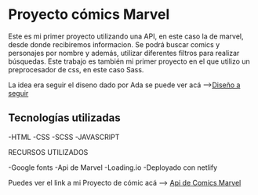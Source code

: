 # Proyecto cómics Marvel

Este es mi primer proyecto utilizando una API, en este caso la de marvel, desde donde recibiremos informacion.
Se podrá buscar comics y personajes por nombre y además,  utilizar diferentes filtros para realizar búsquedas.
Este trabajo es también mi primer proyecto en el que utilizo  un preprocesador de css,  en este caso Sass.

La idea era seguir el diseno dado por Ada 
se puede ver acá -->[Diseño a seguir ](https://frontend-proyecto-comics.adaitw.org/)

## Tecnologías utilizadas

-HTML
-CSS
-SCSS
-JAVASCRIPT

RECURSOS UTILIZADOS

-Google fonts
-Api de Marvel
-Loading.io
-Deployado con netlify

Puedes ver el link a mi Proyecto de cómic acá  --> [Api de Comics Marvel](https://proyecto-comics.netlify.app/)